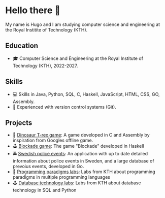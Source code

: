# Hello there 👋

My name is Hugo and I am studying computer science and engineering at the Royal Institite of Technology (KTH).

## Education
* 🎓 Computer Science and Engineering at the Royal Institute of Technology (KTH), 2022-2027.

## Skills
* 💻 Skills in Java, Python, SQL, C, Haskell, JavaScript, HTML, CSS, GO, Assembly.
* 🔧 Experienced with version control systems (Git).

## Projects
* 🦖 [Dinosaur T-rex game](https://github.com/hugoahus/chipkit_pixel_game): A game developed in C and Assembly by inspiration from Googles offline game.
* 🕹️ [Blockade game](https://github.com/hugoahus/blockade): The game "Blockade" developed in Haskell
* 🚔 [Swedish police events](https://github.com/hugoahus/swedish-police-events): An application with up to date detailed information about police events in Sweden, and a large database of prevoius events, developed in Go.
* 🤖 [Programming paradigms labs](https://github.com/hugoahus/programming_paradigms): Labs from KTH about programming paradigms in multiple programming languages
* 🕹️ [Database technology labs](https://github.com/hugoahus/database_technology_labs): Labs from KTH about database technology in SQL and Python
